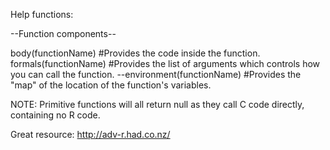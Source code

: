 

Help functions: 

--Function components--

body(functionName) #Provides the code inside the function. 
formals(functionName) #Provides the list of arguments which controls how you can call the function. 
--environment(functionName) #Provides the "map" of the location of the function's variables. 

NOTE: Primitive functions will all return null as they call C code directly, containing no R code. 

Great resource: http://adv-r.had.co.nz/